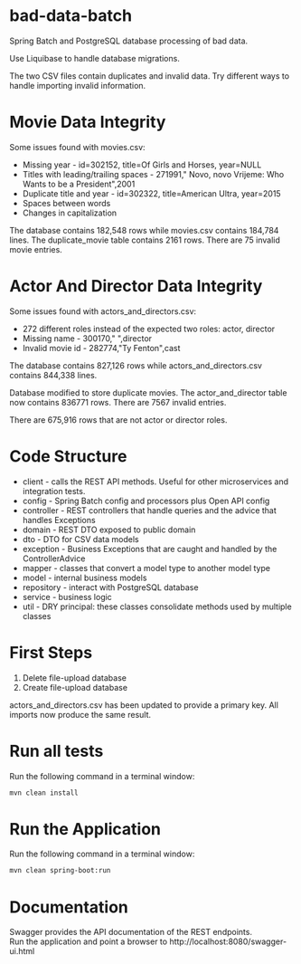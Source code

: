 # bad-data-batch
Spring Batch and PostgreSQL database processing of bad data.

Use Liquibase to handle database migrations.

The two CSV files contain duplicates and invalid data.
Try different ways to handle importing invalid information.

# Movie Data Integrity
Some issues found with movies.csv:
* Missing year - id=302152, title=Of Girls and Horses, year=NULL
* Titles with leading/trailing spaces - 271991," Novo, novo Vrijeme: Who Wants to be a President",2001
* Duplicate title and year - id=302322, title=American Ultra, year=2015
* Spaces between words
* Changes in capitalization

The database contains 182,548 rows while movies.csv contains 184,784 lines.
The duplicate_movie table contains 2161 rows.
There are 75 invalid movie entries.

# Actor And Director Data Integrity
Some issues found with actors_and_directors.csv:
* 272 different roles instead of the expected two roles: actor, director
* Missing name - 300170," ",director
* Invalid movie id - 282774,"Ty Fenton",cast

The database contains 827,126 rows while actors_and_directors.csv contains 844,338 lines.

Database modified to store duplicate movies.
The actor_and_director table now contains 836771 rows.  There are 7567 invalid entries.

There are 675,916 rows that are not actor or director roles.

# Code Structure
* client - calls the REST API methods.  Useful for other microservices and integration tests.
* config - Spring Batch config and processors plus Open API config
* controller - REST controllers that handle queries and the advice that handles Exceptions
* domain - REST DTO exposed to public domain
* dto - DTO for CSV data models
* exception - Business Exceptions that are caught and handled by the ControllerAdvice
* mapper - classes that convert a model type to another model type
* model - internal business models
* repository - interact with PostgreSQL database
* service - business logic 
* util - DRY principal: these classes consolidate methods used by multiple classes

# First Steps
1. Delete file-upload database 
2. Create file-upload database

actors_and_directors.csv has been updated to provide a primary key.  All imports now produce the same result.

# Run all tests
Run the following command in a terminal window:

```bash
mvn clean install
```

# Run the Application
Run the following command in a terminal window:

```bash
mvn clean spring-boot:run
```

# Documentation
Swagger provides the API documentation of the REST endpoints.  
Run the application and point a browser to http://localhost:8080/swagger-ui.html
